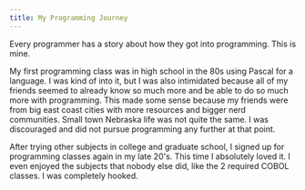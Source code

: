 ```yaml
---
title: My Programming Journey
---
```


Every programmer has a story about how they got into programming. This is mine.

My first programming class was in high school in the 80s using Pascal for a language. I was kind of into it, but I was also intimidated because all of my friends seemed to already know so much more and be able to do so much more with programming.
This made some sense because my friends were from big east coast cities with more resources and bigger nerd communities. Small town Nebraska life was not quite the same. I was discouraged and did not pursue programming any further at that point.

After trying other subjects in college and graduate school, I signed up for programming classes again in my late 20's. This time I absolutely loved it. I even enjoyed the subjects that nobody else did, like the 2 required COBOL classes. I was completely hooked.